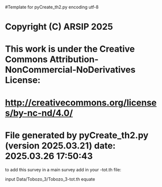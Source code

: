 #Template for pyCreate_th2.py
encoding utf-8

# Copyright (C) ARSIP 2025
# This work is under the Creative Commons Attribution-NonCommercial-NoDerivatives License:
# <http://creativecommons.org/licenses/by-nc-nd/4.0/>


# File generated by pyCreate_th2.py (version 2025.03.21) date: 2025.03.26 17:50:43

to add this survey in a main survey add in your -tot.th file: 

input Data/Tobozo_3/Tobozo_3-tot.th
equate
